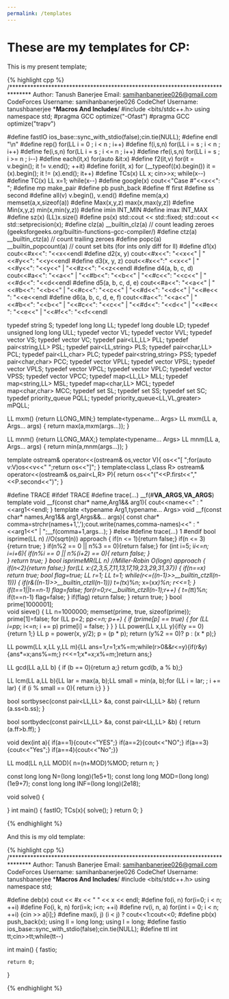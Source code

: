 ```yaml
---
permalink: /templates
---
```


# These are my templates for CP:

This is my present template;

{% highlight cpp %}
/*******************************************************************************
Author:  Tanush Banerjee 
Email:  samihanbanerjee026@gmail.com
CodeForces Username: samihanbanerjee026
CodeChef Username: tanushbanerjee
 *******************************Macros And Includes******************************/
#include <bits/stdc++.h>
using namespace std;
#pragma GCC optimize("-Ofast")
#pragma GCC optimize("trapv")

#define fastIO                  ios_base::sync_with_stdio(false);cin.tie(NULL);
#define endl                    "\n"
#define rep()                   for(LL i = 0 ; i < n ; i++)
#define f(i,s,n)                for(LL i = s ; i < n ; i++)
#define fe(i,s,n)               for(LL i = s ; i <= n ; i++)
#define rfe(i,s,n)              for(LL i = s ; i >= n ; i--)
#define each(it,x)				for(auto &it:x)
#define f2(it,v)                for(it = v.begin(); it != v.end(); ++it)
#define fori(it, x)             for (__typeof((x).begin()) it = (x).begin(); it != (x).end(); it++)
#define TCs(x)                  LL x; cin>>x; while(x--)
#define TC(x)                   LL x=1; while(x--)
#define google(x)				cout<<"Case #"<<x<<": ";
#define mp                      make_pair
#define pb                      push_back
#define ff                      first
#define ss                      second
#define all(v)                  v.begin(), v.end()
#define mem(a,x)                memset(a,x,sizeof(a))
#define Max(x,y,z)              max(x,max(y,z))
#define Min(x,y,z)              min(x,min(y,z))
#define imin                    INT_MIN
#define imax                    INT_MAX
#define sz(x)       			(LL)x.size()
#define ps(x)                   std::cout << std::fixed; std::cout << std::setprecision(x);
#define clz(a)                  __builtin_clz(a) // count leading zeroes (geeksforgeeks.org/builtin-functions-gcc-compiler/)
#define ctz(a)                  __builtin_ctz(a) // count trailing zeroes
#define popc(a)                 __builtin_popcount(a) // count set bits (for ints only diff for ll)
#define d1(x)                   cout<<#x<<": "<<x<<endl
#define d2(x, y)                cout<<#x<<": "<<x<<" | "<<#y<<": "<<y<<endl
#define d3(x, y, z)             cout<<#x<<":" <<x<<" | "<<#y<<": "<<y<<" | "<<#z<<": "<<z<<endl
#define d4(a, b, c, d)          cout<<#a<<": "<<a<<" | "<<#b<<": "<<b<<" | "<<#c<<": "<<c<<" | "<<#d<<": "<<d<<endl
#define d5(a, b, c, d, e)       cout<<#a<<": "<<a<<" | "<<#b<<": "<<b<<" | "<<#c<<": "<<c<<" | "<<#d<<": "<<d<<" | "<<#e<< ": "<<e<<endl
#define d6(a, b, c, d, e, f)    cout<<#a<<": "<<a<<" | "<<#b<<": "<<b<<" | "<<#c<<": "<<c<<" | "<<#d<<": "<<d<<" | "<<#e<< ": "<<e<<" | "<<#f<<": "<<f<<endl
 
typedef string                  S;
typedef long long               LL;
typedef long double             LD;
typedef unsigned long long      ULL;
typedef vector<long long>       VL;
typedef vector<VL>              VVL;
typedef vector<string>          VS;
typedef vector<char>            VC;
typedef pair<LL,LL>             PLL;
typedef pair<string,LL>         PSL;
typedef pair<LL,string>         PLS;
typedef pair<char,LL>           PCL;
typedef pair<LL,char>           PLC;
typedef pair<string,string>     PSS;
typedef pair<char,char>         PCC;
typedef vector<PLL>             VPLL;
typedef vector<PSL>             VPSL;
typedef vector<PLS>             VPLS;
typedef vector<PCL>             VPCL;
typedef vector<PLC>             VPLC;
typedef vector<PSS>             VPSS;
typedef vector<PCC>             VPCC;
typedef map<LL,LL>              MLL;
typedef map<string,LL>          MSL;
typedef map<char,LL>            MCL;
typedef map<char,char>          MCC;
typedef set<LL>                 SL;
typedef set<string>             SS;
typedef set<char>               SC;
typedef priority_queue<LL>	PQLL;
typedef priority_queue<LL,VL,greater<LL>>	mPQLL;
 
LL mxm() {return LLONG_MIN;}
template<typename... Args>
LL mxm(LL a, Args... args) { return max(a,mxm(args...)); }
 
LL mnm() {return LLONG_MAX;}
template<typename... Args>
LL mnm(LL a, Args... args) { return min(a,mnm(args...)); }
 
template<class T> ostream& operator<<(ostream& os,vector<T> V){
	os<<"[ ";for(auto v:V)os<<v<<" ";return os<<"]";
}
template<class L,class R> ostream& operator<<(ostream& os,pair<L,R> P){
	return os<<"("<<P.first<<","<<P.second<<")";
}
 
#define TRACE
#ifdef TRACE
#define trace(...) __f(#__VA_ARGS__,__VA_ARGS__)
template<typename Arg1>
void __f(const char* name,Arg1&& arg1){
	cout<<name<<" : "<<arg1<<endl;
}
template <typename Arg1,typename... Args>
void __f(const char* names,Arg1&& arg1,Args&&... args){
	const char* comma=strchr(names+1,',');cout.write(names,comma-names)<<" : "<<arg1<<" | ";__f(comma+1,args...);
}
#else
#define trace(...) 1
#endif
bool isprime(LL n) 	//O(sqrt(n)) approach
{ 
    if(n <= 1){return false;} 
    if(n <= 3){return true; }
    if(n%2 == 0 || n%3 == 0){return false;} 
    for (int i=5; i*i<=n; i=i+6){
        if(n%i == 0 || n%(i+2) == 0){
        	return false;
        }  
    }
    return true; 
}
bool isprimeMR(LL n)	//Miller-Robin O(logn) approach
{
    if(n<2){return false;}
    for(LL x:{2,3,5,7,11,13,17,19,23,29,31,37})
    {
        if(n==x)
            return true;
        bool flag=true;
        LL r=1;
        LL t=1;
        while(r<=((n-1)>>__builtin_ctzll(n-1)))
        {
            if(r&((n-1)>>__builtin_ctzll(n-1)))
                t=(t*x)%n;
            x=(x*x)%n;
            r<<=1;
        }
        if(t==1||t==n-1)
            flag=false;
        for(r=0;r<__builtin_ctzll(n-1);r++)
        {
            t=(t*t)%n;
            if(t==n-1)
                flag=false;
        }
        if(flag)
            return false;
    }
    return true;
} 
bool prime[1000001];    
void sieve() 
{
    LL n=1000000;
    memset(prime, true, sizeof(prime)); 
    prime[1]=false;
    for (LL p=2; p*p<=n; p++) 
    { 
        if (prime[p] == true) 
        { 
            for (LL i=p*p; i<=n; i += p) 
                prime[i] = false; 
        } 
    } 
}
LL power(LL x,LL y){if(y == 0){return 1;} LL p = power(x, y/2); p = (p * p); return (y%2 == 0)? p : (x * p);}  

LL powm(LL x,LL y,LL m){LL ans=1,r=1;x%=m;while(r>0&&r<=y){if(r&y){ans*=x;ans%=m;} r<<=1;x*=x;x%=m;}return ans;}   

LL gcd(LL a,LL b) { if (b == 0){return a;} return gcd(b, a % b);}  

LL lcm(LL a,LL b){LL lar = max(a, b);LL small = min(a, b);for (LL i = lar; ; i += lar) { if (i % small == 0){ return i;} } }

bool sortbysec(const pair<LL,LL> &a, const pair<LL,LL> &b) {  return (a.ss<b.ss); }

bool sortbydec(const pair<LL,LL> &a, const pair<LL,LL> &b) {  return (a.ff>b.ff); }

void dex(int a){ if(a==1){cout<<"YES";} if(a==2){cout<<"NO";} if(a==3){cout<<"Yes";} if(a==4){cout<<"No";}}

LL mod(LL n,LL MOD){
	n=(n+MOD)%MOD;
	return n;
}

const long long N=(long long)(1e5+1);
const long long MOD=(long long)(1e9+7);
const long long INF=(long long)(2e18);
 
void solve()
{
	
}
int main()
{
        fastIO;
        TCs(x){
            solve();
        }
        return 0;
}

{% endhighlight %}

And this is my old template:

{% highlight cpp %}
/*******************************************************************************
Author:  Tanush Banerjee 
Email:  samihanbanerjee026@gmail.com
CodeForces Username: samihanbanerjee026
CodeChef Username: tanushbanerjee
 *******************************Macros And Includes******************************/
#include <bits/stdc++.h>
using namespace std;

#define deb(x) cout << #x << " " << x << endl;
#define fo(i, n) for(i=0; i < n; ++i)
#define Fo(i, k, n) for(i=k; i<n; ++i)
#define rv(i, n, a) for(int i = 0; i < n; ++i) {cin >> a[i];}
#define max(i, j) (i < j) ? cout<<1:cout<<0;
#define pb(x) push_back(x);
using ll = long long;
using l = long;
#define fastio ios_base::sync_with_stdio(false);cin.tie(NULL);
#define ttl int tt;cin>>tt;while(tt--)
 

int main()
{
	fastio;
	
	return 0;
}

{% endhighlight %}
